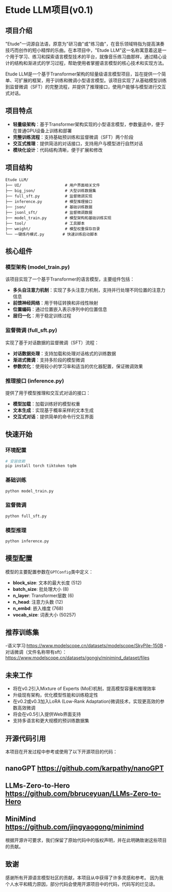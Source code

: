 # Etude LLM项目(v0.1)

## 项目介绍

"Etude"一词源自法语，原意为"研习曲"或"练习曲"，在音乐领域特指为提高演奏技巧而创作的短小精悍的乐曲。在本项目中，"Etude LLM"这一名称寓意着这是一个用于学习、练习和探索语言模型技术的平台，就像音乐练习曲那样，通过精心设计的结构和渐进式的学习过程，帮助使用者掌握语言模型的核心技术和实现方法。

Etude LLM是一个基于Transformer架构的轻量级语言模型项目，旨在提供一个简单、可扩展的框架，用于训练和微调小型语言模型。该项目实现了从基础模型训练到监督微调（SFT）的完整流程，并提供了推理接口，使用户能够与模型进行交互式对话。

## 项目特点

- **轻量级架构**：基于Transformer架构实现的小型语言模型，参数量适中，便于在普通GPU设备上训练和部署
- **完整训练流程**：支持基础预训练和监督微调（SFT）两个阶段
- **交互式推理**：提供简洁的对话接口，支持用户与模型进行自然对话
- **模块化设计**：代码结构清晰，便于扩展和修改

## 项目结构

```
Etude LLM/
├── UI/                   # 用户界面相关文件
├── big_json/             # 大型训练数据集
├── full_sft.py           # 监督微调实现
├── inference.py          # 模型推理接口
├── json/                 # 基础训练数据
├── jsonl_sft/            # 监督微调数据
├── model_train.py        # 模型架构和基础训练实现
├── tool/                 # 工具脚本
├── weight/               # 模型权重保存目录
└── 一键炼丹模式.py        # 快速训练启动脚本
```

## 核心组件

### 模型架构 (model_train.py)

该项目实现了一个基于Transformer的语言模型，主要组件包括：

- **多头自注意力机制**：实现了多头注意力机制，支持并行处理不同位置的注意力信息
- **前馈神经网络**：用于特征转换和非线性映射
- **位置编码**：通过位置嵌入表示序列中的位置信息
- **层归一化**：用于稳定训练过程

### 监督微调 (full_sft.py)

实现了基于对话数据的监督微调（SFT）流程：

- **对话数据处理**：支持加载和处理对话格式的训练数据
- **渐进式微调**：支持多阶段的模型微调
- **参数优化**：使用较小的学习率和适当的优化器配置，保证微调效果

### 推理接口 (inference.py)

提供了用于模型推理和交互式对话的接口：

- **模型加载**：加载训练好的模型权重
- **文本生成**：实现基于概率采样的文本生成
- **交互式对话**：提供简单的命令行交互界面

## 快速开始

### 环境配置

```bash
# 安装依赖
pip install torch tiktoken tqdm
```

### 基础训练

```bash
python model_train.py
```

### 监督微调

```bash
python full_sft.py
```

### 模型推理

```bash
python inference.py
```

## 模型配置

模型的主要配置参数在`GPTConfig`类中定义：

- **block_size**: 文本的最大长度 (512)
- **batch_size**: 批处理大小 (8)
- **n_layer**: Transformer层数 (6)
- **n_head**: 注意力头数 (12)
- **n_embd**: 嵌入维度 (768)
- **vocab_size**: 词表大小 (50257)

## 推荐训练集

-语义学习:https://www.modelscope.cn/datasets/modelscope/SkyPile-150B
-对话微调（文件名称带有sft）：https://www.modelscope.cn/datasets/gongjy/minimind_dataset/files

## 未来工作

- 将在v0.2引入Mixture of Experts (MoE)机制，提高模型容量和推理效率
- 升级现有架构，优化模型性能和训练稳定性
- 在v0.2或v0.3加入LoRA (Low-Rank Adaptation)微调技术，实现更高效的参数高效微调
- 将会在v0.5引入提供Web界面支持
- 支持多语言和更大规模的预训练数据集

## 开源代码引用

本项目在开发过程中参考或使用了以下开源项目的代码：

## nanoGPT https://github.com/karpathy/nanoGPT

## LLMs-Zero-to-Hero https://github.com/bbruceyuan/LLMs-Zero-to-Hero

## MiniMind https://github.com/jingyaogong/minimind


根据开源许可要求，我们保留了原始代码中的版权声明，并在此明确致谢这些项目的贡献。

## 致谢

感谢所有开源语言模型社区的贡献，本项目从中获得了许多灵感和参考。
因为我个人水平和精力原因，部分代码会使用开源项目中的代码，代码写的烂见谅。
